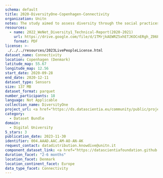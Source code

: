 ```yaml
---
schema: default
title: 2020-DiversityOne-Copenhagen-Connectivity
organization: Unitn
notes: The study aimed to assess diversity through the social practices and daily behaviors of university students from eight different countries. The research was carried out in two phases. Initially, a large sample of students from Denmark, Italy, Mongolia, Paraguay, the United Kingdom, China, Mexico, and India, completed a survey on their social practices, as well as their socio-demographic, cultural, and psychological elements. In the second phase, a sub-sample of the respondents engaged in a four-week data collection by using an innovative smartphone application called iLog. This app collected data from thirty-four smartphone sensors around the clock, allowing for an in-depth investigation into the diversity and daily routines of university students across countries, both synchronically and diachronically.
resources:
  - name: 2022_WeNet_Diversity1_Technical-Report(2020-2021)
    url: https://drive.google.com/file/d/1TMrjkAEWRZ5xhETJKOCnERgh_Z06PO2E/view?usp=drive_link
    format: PDF
license: >-
 ./../../resources/2023LivePeopleLicense.html
dataset_name: Connectivity
location: Copenhagen (Denmark)
latitude_map: 55.67
longitude_map: 12.56
start_date: 2020-09-28
end_date: 2020-12-11
dataset_type: Sensors
size: 137 MB
dataset_format: parquet
number_participants: 18
language: Not Applicable
collection_name: DiversityOne
project_url: <a href="https://ds.datascientia.eu/community/public/projects/3720e313-356e-4b7c-830e-be5cc7dbb3b4">https://ds.datascientia.eu/community/public/projects/3720e313-356e-4b7c-830e-be5cc7dbb3b4</a>
category: 
  - Dataset Bundle
domain: 
  - Digital University
5_stars: 3
publication_date: 2023-11-30
identifier: 004.AAAD.AAC.AM-AO-AN-AK
request_contact: datadistribution.knowdive@unitn.it
component_dataset_link: <a href="https://datascientiafoundation.github.io/LivePeople/datasets/2020-DV1-Copenhagen-Bluetooth%20Normal%20Event/">2020-DV1-Copenhagen-Bluetooth Normal Event</a>, <a href="https://datascientiafoundation.github.io/LivePeople/datasets/2020-DV1-Copenhagen-Cellular%20Network/">2020-DV1-Copenhagen-Cellular Network</a>, <a href="https://datascientiafoundation.github.io/LivePeople/datasets/2020-DV1-Copenhagen-Wifi%20Event/">2020-DV1-Copenhagen-Wifi Event</a>, <a href="https://datascientiafoundation.github.io/LivePeople/datasets/2020-DV1-Copenhagen-Wifi%20Networks%20Event/">2020-DV1-Copenhagen-Wifi Networks Event</a>
duration_facet: "2-6 months"
location_facet: Denmark
location_continent_facet: Europe
data_type_facet: Connectivity
---
```

